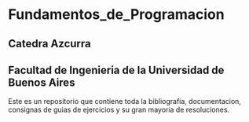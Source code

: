 # Fundamentos_de_Programacion

## Catedra Azcurra
## Facultad de Ingenieria de la Universidad de Buenos Aires

Este es un repositorio que contiene toda la bibliografia, documentacion, consignas de guias de ejercicios y su gran mayoria de resoluciones.
